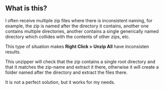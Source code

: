 ## What is this? ##

I often receive multiple zip files where there is inconsistent naming, for example, the zip is named after the directory it contains, another one contains multiple directories, another contains a single generically named directory which collides with the contents of other zips, etc.

This type of situation makes **Right Click > Unzip All** have inconsisten results.

This unzipper will check that the zip contains a single root directory and that it matches the zip-name and extract it there, otherwise it will create a folder named after the directory and extract the files there.

It is not a perfect solution, but it works for my needs.
